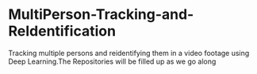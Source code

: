 # MultiPerson-Tracking-and-ReIdentification

Tracking multiple persons and reidentifying them in a video footage using Deep Learning.The Repositories will be filled up as we go along
